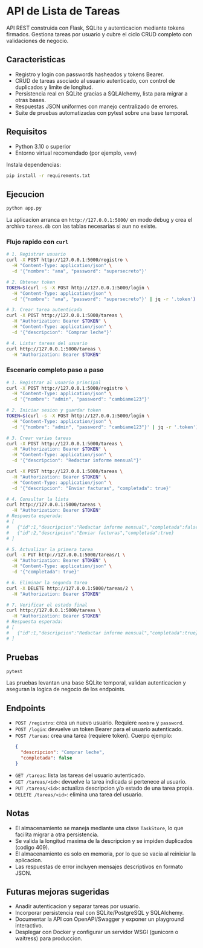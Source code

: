 # API de Lista de Tareas

API REST construida con Flask, SQLite y autenticacion mediante tokens firmados. Gestiona tareas por usuario y cubre el ciclo CRUD completo con validaciones de negocio.

## Caracteristicas

- Registro y login con passwords hasheados y tokens Bearer.
- CRUD de tareas asociado al usuario autenticado, con control de duplicados y limite de longitud.
- Persistencia real en SQLite gracias a SQLAlchemy, lista para migrar a otras bases.
- Respuestas JSON uniformes con manejo centralizado de errores.
- Suite de pruebas automatizadas con pytest sobre una base temporal.

## Requisitos

- Python 3.10 o superior
- Entorno virtual recomendado (por ejemplo, `venv`)

Instala dependencias:

```bash
pip install -r requirements.txt
```

## Ejecucion

```bash
python app.py
```

La aplicacion arranca en `http://127.0.0.1:5000/` en modo debug y crea el archivo `tareas.db` con las tablas necesarias si aun no existe.

### Flujo rapido con `curl`

```bash
# 1. Registrar usuario
curl -X POST http://127.0.0.1:5000/registro \
  -H "Content-Type: application/json" \
  -d '{"nombre": "ana", "password": "supersecreto"}'

# 2. Obtener token
TOKEN=$(curl -s -X POST http://127.0.0.1:5000/login \
  -H "Content-Type: application/json" \
  -d '{"nombre": "ana", "password": "supersecreto"}' | jq -r '.token')

# 3. Crear tarea autenticada
curl -X POST http://127.0.0.1:5000/tareas \
  -H "Authorization: Bearer $TOKEN" \
  -H "Content-Type: application/json" \
  -d '{"descripcion": "Comprar leche"}'

# 4. Listar tareas del usuario
curl http://127.0.0.1:5000/tareas \
  -H "Authorization: Bearer $TOKEN"
```

### Escenario completo paso a paso

```bash
# 1. Registrar al usuario principal
curl -X POST http://127.0.0.1:5000/registro \
  -H "Content-Type: application/json" \
  -d '{"nombre": "admin", "password": "cambiame123"}'

# 2. Iniciar sesion y guardar token
TOKEN=$(curl -s -X POST http://127.0.0.1:5000/login \
  -H "Content-Type: application/json" \
  -d '{"nombre": "admin", "password": "cambiame123"}' | jq -r '.token')

# 3. Crear varias tareas
curl -X POST http://127.0.0.1:5000/tareas \
  -H "Authorization: Bearer $TOKEN" \
  -H "Content-Type: application/json" \
  -d '{"descripcion": "Redactar informe mensual"}'

curl -X POST http://127.0.0.1:5000/tareas \
  -H "Authorization: Bearer $TOKEN" \
  -H "Content-Type: application/json" \
  -d '{"descripcion": "Enviar facturas", "completada": true}'

# 4. Consultar la lista
curl http://127.0.0.1:5000/tareas \
  -H "Authorization: Bearer $TOKEN"
# Respuesta esperada:
# [
#   {"id":1,"descripcion":"Redactar informe mensual","completada":false},
#   {"id":2,"descripcion":"Enviar facturas","completada":true}
# ]

# 5. Actualizar la primera tarea
curl -X PUT http://127.0.0.1:5000/tareas/1 \
  -H "Authorization: Bearer $TOKEN" \
  -H "Content-Type: application/json" \
  -d '{"completada": true}'

# 6. Eliminar la segunda tarea
curl -X DELETE http://127.0.0.1:5000/tareas/2 \
  -H "Authorization: Bearer $TOKEN"

# 7. Verificar el estado final
curl http://127.0.0.1:5000/tareas \
  -H "Authorization: Bearer $TOKEN"
# Respuesta esperada:
# [
#   {"id":1,"descripcion":"Redactar informe mensual","completada":true}
# ]
```

## Pruebas

```bash
pytest
```

Las pruebas levantan una base SQLite temporal, validan autenticacion y aseguran la logica de negocio de los endpoints.

## Endpoints

- `POST /registro`: crea un nuevo usuario. Requiere `nombre` y `password`.
- `POST /login`: devuelve un token Bearer para el usuario autenticado.
- `POST /tareas`: crea una tarea (requiere token). Cuerpo ejemplo:
  ```json
  {
    "descripcion": "Comprar leche",
    "completada": false
  }
  ```
- `GET /tareas`: lista las tareas del usuario autenticado.
- `GET /tareas/<id>`: devuelve la tarea indicada si pertenece al usuario.
- `PUT /tareas/<id>`: actualiza descripcion y/o estado de una tarea propia.
- `DELETE /tareas/<id>`: elimina una tarea del usuario.

## Notas

- El almacenamiento se maneja mediante una clase `TaskStore`, lo que facilita migrar a otra persistencia.
- Se valida la longitud maxima de la descripcion y se impiden duplicados (codigo 409).
- El almacenamiento es solo en memoria, por lo que se vacia al reiniciar la aplicacion.
- Las respuestas de error incluyen mensajes descriptivos en formato JSON.

## Futuras mejoras sugeridas

- Anadir autenticacion y separar tareas por usuario.
- Incorporar persistencia real con SQLite/PostgreSQL y SQLAlchemy.
- Documentar la API con OpenAPI/Swagger y exponer un playground interactivo.
- Desplegar con Docker y configurar un servidor WSGI (gunicorn o waitress) para produccion.
